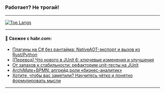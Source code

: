 ### Работает? Не трогай!

---
<!--
#### 🛠️ Technical stack:

![Java](https://img.shields.io/badge/Java-informational?logo=Oracle&style=flat&logoColor=white&color=FF4500)
![Kotlin](https://img.shields.io/badge/Kotlin-informational?logo=Kotlin&style=flat&logoColor=white&color=774D97)
![TS](https://img.shields.io/badge/TypeScript-informational?logo=typeScript&style=flat&logoColor=black&color=017acc)
![Python](https://img.shields.io/badge/Python-informational?logo=Python&style=flat&logoColor=black&color=ffdd54) <br>
![Spring](https://img.shields.io/badge/Spring-informational?logo=Spring&style=flat&logoColor=white&color=6DB33F) 
![SpringBoot](https://img.shields.io/badge/SpringBoot-informational?logo=SpringBoot&style=flat&logoColor=white&color=6DB33F)
![Nest](https://img.shields.io/badge/NestJS-informational?logo=NestJS&style=flat&logoColor=white&color=E0234E) 
![NodeJS](https://img.shields.io/badge/NodeJS-informational?logo=node.js&style=flat&logoColor=white&color=70A760)<br>
![PostgreSQL](https://img.shields.io/badge/PostgreSQL-informational?logo=PostgreSQL&style=flat&logoColor=white&color=DAA520)
![MongoDB](https://img.shields.io/badge/MongoDB-informational?logo=MongoDB&style=flat&logoColor=white&color=870000)
![Apache](https://img.shields.io/badge/Apache-informational?logo=apache&style=flat&logoColor=white&color=f74e28)

___ 
-->

<!--- #### 🛠️ : --->

[![Top Langs](https://github-readme-stats-82jvfl3w3-advtsettinggmailcoms-projects.vercel.app/api/top-langs/?username=zloylis&langs_count=10&hide_title=true&title_color=e6edf3&size_weight=0.5&count_weight=0.5&layout=compact&hide_progress=true&hide_border=true&theme=dracula&hide=css,makefile,cmake)](https://github.com/zloylis)

<!---


####  :octocat:&nbsp;&nbsp; Статистика:

![GitHub stats](https://github-readme-stats-u2qms2cxw-advtsettinggmailcoms-projects.vercel.app/api?username=zloylis&show_icons=true&hide_border=true&theme=dracula&title_color=e6edf3&include_all_commits=true&count_private=true&hide_rank=false&hide_title=true&rank_icon=github)
-->
---

#### 💬 Свежее с habr.com:

<!-- BLOG-POST-LIST:START -->
- [Плагины на C# без рантайма: NativeAOT-экспорт и вызов из Rust/Python](https://habr.com/ru/companies/otus/articles/950462/?utm_source=habrahabr&utm_medium=rss&utm_campaign=950462)
- [[Перевод] Что нового в JUnit 6: ключевые изменения и улучшения](https://habr.com/ru/companies/spring_aio/articles/954322/?utm_source=habrahabr&utm_medium=rss&utm_campaign=954322)
- [От запахов к стабильности: рефакторим unit-тесты на JUnit](https://habr.com/ru/companies/testops_tms/articles/954294/?utm_source=habrahabr&utm_medium=rss&utm_campaign=954294)
- [ArchiMate+BPMN: апгрейд роли «бизнес-аналитик»](https://habr.com/ru/articles/954280/?utm_source=habrahabr&utm_medium=rss&utm_campaign=954280)
- [Хотите, чтобы вас заметили? Научитесь чётко и понятно формулировать мысли](https://habr.com/ru/companies/profi_ru/articles/954230/?utm_source=habrahabr&utm_medium=rss&utm_campaign=954230)
<!-- BLOG-POST-LIST:END -->

---
